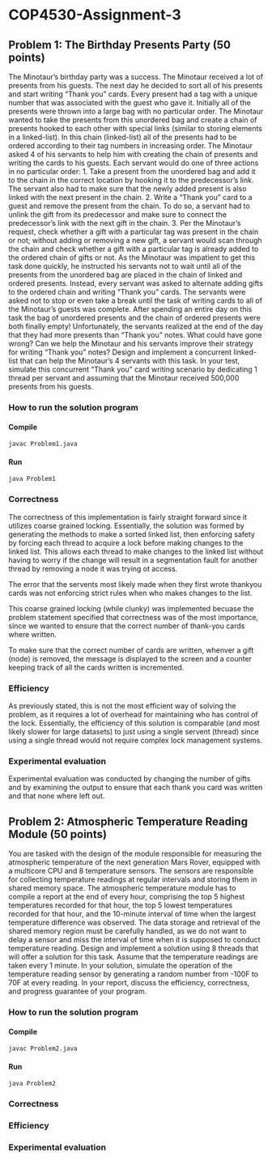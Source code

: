 # COP4530-Assignment-3


## Problem 1: The Birthday Presents Party (50 points)

The Minotaur’s birthday party was a success. The Minotaur received a lot of presents from his guests. The next day he decided to sort all of his presents and start writing “Thank you” cards. Every present had a tag with a unique number that was associated with the guest who gave it. Initially all of the presents were thrown into a large bag with no particular order. The Minotaur wanted to take the presents from this unordered bag and create a chain of presents hooked to each other with special links (similar to storing elements in a linked-list). In this chain (linked-list) all of the presents had to be ordered according to their tag numbers in increasing order. The Minotaur asked 4 of his servants to help him with creating the chain of presents and writing the cards to his guests. Each servant would do one of three actions in no particular order: 1. Take a present from the unordered bag and add it to the chain in the correct location by hooking it to the predecessor’s link. The servant also had to make sure that the newly added present is also linked with the next present in the chain. 2. Write a “Thank you” card to a guest and remove the present from the chain. To do so, a servant had to unlink the gift from its predecessor and make sure to connect the predecessor’s link with the next gift in the chain. 3. Per the Minotaur’s request, check whether a gift with a particular tag was present in the chain or not; without adding or removing a new gift, a servant would scan through the chain and check whether a gift with a particular tag is already added to the ordered chain of gifts or not. As the Minotaur was impatient to get this task done quickly, he instructed his servants not to wait until all of the presents from the unordered bag are placed in the chain of linked and ordered presents. Instead, every servant was asked to alternate adding gifts to the ordered chain and writing “Thank you” cards. The servants were asked not to stop or even take a break until the task of writing cards to all of the Minotaur’s guests was complete. After spending an entire day on this task the bag of unordered presents and the chain of ordered presents were both finally empty! Unfortunately, the servants realized at the end of the day that they had more presents than “Thank you” notes. What could have gone wrong? Can we help the Minotaur and his servants improve their strategy for writing “Thank you” notes? Design and implement a concurrent linked-list that can help the Minotaur’s 4 servants with this task. In your test, simulate this concurrent “Thank you” card writing scenario by dedicating 1 thread per servant and assuming that the Minotaur received 500,000 presents from his guests.

### How to run the solution program

#### Compile
``` javac Problem1.java ```
#### Run
``` java Problem1 ```


### Correctness

The correctness of this implementation is fairly straight forward since it utilizes coarse grained locking. Essentially, the solution was formed by generating the methods to make a sorted linked list, then enforcing safety by forcing each thread to acquire a lock before making changes to the linked list. This allows each thread to make changes to the linked list without having to worry if the change will result in a segmentation fault for another thread by removing a node it was trying ot access. 

The error that the servents most likely made when they first wrote thankyou cards was not enforcing strict rules when who makes changes to the list.

This coarse grained locking (while clunky) was implemented becuase the problem statement specified that correctness was of the most importance, since we wanted to ensure that the correct number of thank-you cards where written.

To make sure that the correct number of cards are written, whenver a gift (node) is removed, the message is displayed to the screen and a counter keeping track of all the cards written is incremented. 


### Efficiency

As previously stated, this is not the most efficient way of solving the problem, as it requires a lot of overhead for maintaining who has control of the lock. Essentially, the efficiency of this solution is comparable (and most likely slower for large datasets) to just using a single servent (thread) since using a single thread would not require complex lock management systems. 


### Experimental evaluation

Experimental evaluation was conducted by changing the number of gifts and by examining the output to ensure that each thank you card was written and that none where left out. 



## Problem 2: Atmospheric Temperature Reading Module (50 points)

You are tasked with the design of the module responsible for measuring the atmospheric temperature of the next generation Mars Rover, equipped with a multicore CPU and 8 temperature sensors. The sensors are responsible for collecting temperature readings at regular intervals and storing them in shared memory space. The atmospheric temperature module has to compile a report at the end of every hour, comprising the top 5 highest temperatures recorded for that hour, the top 5 lowest temperatures recorded for that hour, and the 10-minute interval of time when the largest temperature difference was observed. The data storage and retrieval of the shared memory region must be carefully handled, as we do not want to delay a sensor and miss the interval of time when it is supposed to conduct temperature reading. Design and implement a solution using 8 threads that will offer a solution for this task. Assume that the temperature readings are taken every 1 minute. In your solution, simulate the operation of the temperature reading sensor by generating a random number from -100F to 70F at every reading. In your report, discuss the efficiency, correctness, and progress guarantee of your program.


### How to run the solution program

#### Compile
``` javac Problem2.java ```
#### Run
``` java Problem2 ```

### Correctness


### Efficiency


### Experimental evaluation

